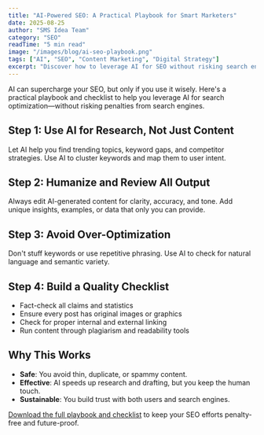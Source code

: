 ```yaml
---
title: "AI-Powered SEO: A Practical Playbook for Smart Marketers"
date: 2025-08-25
author: "SMS Idea Team"
category: "SEO"
readTime: "5 min read"
image: "/images/blog/ai-seo-playbook.png"
tags: ["AI", "SEO", "Content Marketing", "Digital Strategy"]
excerpt: "Discover how to leverage AI for SEO without risking search engine penalties. Our practical playbook shows you how to use AI wisely for better search rankings."
---
```


AI can supercharge your SEO, but only if you use it wisely. Here's a practical playbook and checklist to help you leverage AI for search optimization—without risking penalties from search engines.

## Step 1: Use AI for Research, Not Just Content

Let AI help you find trending topics, keyword gaps, and competitor strategies. Use AI to cluster keywords and map them to user intent.

## Step 2: Humanize and Review All Output

Always edit AI-generated content for clarity, accuracy, and tone. Add unique insights, examples, or data that only you can provide.

## Step 3: Avoid Over-Optimization

Don't stuff keywords or use repetitive phrasing. Use AI to check for natural language and semantic variety.

## Step 4: Build a Quality Checklist

- Fact-check all claims and statistics
- Ensure every post has original images or graphics
- Check for proper internal and external linking
- Run content through plagiarism and readability tools

## Why This Works

- **Safe**: You avoid thin, duplicate, or spammy content.
- **Effective**: AI speeds up research and drafting, but you keep the human touch.
- **Sustainable**: You build trust with both users and search engines.

[Download the full playbook and checklist](#) to keep your SEO efforts penalty-free and future-proof.
